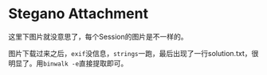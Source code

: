 # Stegano Attachment

这里下图片就没意思了，每个Session的图片是不一样的。

图片下载过来之后，`exif`没信息，`strings`一跑，最后出现了一行solution.txt，很明显了。用`binwalk -e`直接提取即可。

